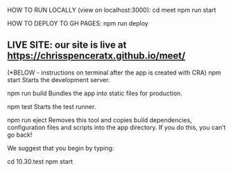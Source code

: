 HOW TO RUN LOCALLY (view on localhost:3000):
cd meet
npm run start

HOW TO DEPLOY TO GH PAGES:
npm run deploy

LIVE SITE:
our site is live at https://chrisspenceratx.github.io/meet/
------------

(*BELOW - instructions on terminal after the app is created with CRA)
  npm start
    Starts the development server.

  npm run build
    Bundles the app into static files for production.

  npm test
    Starts the test runner.

  npm run eject
    Removes this tool and copies build dependencies, configuration files
    and scripts into the app directory. If you do this, you can’t go back!

We suggest that you begin by typing:

  cd 10.30.test
  npm start